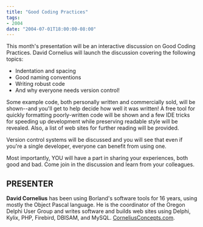 ```yaml
---
title: "Good Coding Practices"
tags:
- 2004
date: "2004-07-01T18:00:00-08:00"
---
```


This month's presentation will be an interactive discussion on Good Coding Practices. David Cornelius will launch the discussion covering the following topics:

- Indentation and spacing
- Good naming conventions
- Writing robust code
- And why everyone needs version control!

Some example code, both personally written and commercially sold, will be shown--and you'll get to help decide how well it was written! A free tool for quickly formatting poorly-written code will be shown and a few IDE tricks for speeding up development while preserving readable style will be revealed.  Also, a list of web sites for further reading will be provided.

Version control systems will be discussed and you will see that even if you're a single developer, everyone can benefit from using one.

Most importantly, YOU will have a part in sharing your experiences, both good and bad. Come join in the discussion and learn from your colleagues.

## PRESENTER ##

**David Cornelius** has been using Borland's software tools for 16 years, using mostly the Object Pascal language. He is the coordinator of the Oregon Delphi User Group and writes software and builds web sites using Delphi, Kylix, PHP, Firebird, DBISAM, and MySQL.  [CorneliusConcepts.com](http://CorneliusConcepts.com).
